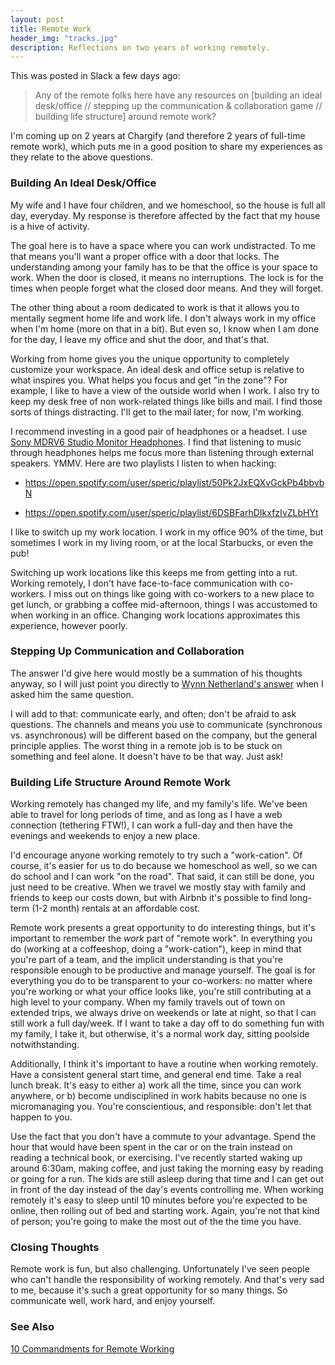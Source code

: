 ```yaml
---
layout: post
title: Remote Work
header_img: "tracks.jpg"
description: Reflections on two years of working remotely.
---
```

<p>This was posted in Slack a few days ago:</p>

<blockquote>
  <p>Any of the remote folks here have any resources on [building an ideal desk/office // stepping up the communication & collaboration game // building life structure] around remote work?</p>
</blockquote>

<p>I'm coming up on 2 years at Chargify (and therefore 2 years of
full-time remote work), which puts me in a good position to share my experiences as they relate to the above questions.</p>

<h3>Building An Ideal Desk/Office</h3>
<p>My wife and I have four children, and we homeschool, so the house is full all day, everyday. My response is therefore affected by the fact that my house is a hive of activity.</p>

<p>The goal here is to have a space where you can work undistracted. To me that means you'll want a proper office with a door that locks. The understanding among your family has to be that the office is your space to work. When the door is closed, it means no interruptions. The lock is for the times when people forget what the closed door means. And they will forget.</p>

<p>The other thing about a room dedicated to work is that it allows you
to mentally segment home life and work life. I don't always work in my
office when I'm home (more on that in a bit). But even so, I know when I
am done for the day, I leave my office and shut the door, and that's
that.</p>

<p>Working from home gives you the unique opportunity to completely
customize your workspace. An ideal desk and office setup is relative to
what inspires you. What helps you focus and get "in the zone"? For
example, I like to have a view of the outside world when I work. I also try to
keep my desk free of non work-related things like bills and
mail. I find those sorts of things distracting. I'll get to the mail later; for now, I'm
working.</p>

<p>I recommend investing in a good pair of headphones or a headset. I use <a
href="http://www.amazon.com/Sony-MDRV6-Studio-Monitor-Headphones/dp/B00001WRSJ">Sony MDRV6 Studio Monitor Headphones</a>. I find that listening to music through headphones helps me focus more than listening through external speakers. YMMV. Here are two playlists I listen to when hacking:</p>
<ul>
  <li><p><a
href="https://open.spotify.com/user/speric/playlist/50Pk2JxEQXvGckPb4bbvbN">https://open.spotify.com/user/speric/playlist/50Pk2JxEQXvGckPb4bbvbN</a></p></li>
  <li><p><a
href="https://open.spotify.com/user/speric/playlist/6DSBFarhDIkxfzIvZLbHYt">https://open.spotify.com/user/speric/playlist/6DSBFarhDIkxfzIvZLbHYt</a></p></li>
</ul>

<p>I like to switch up my work location. I work in my
office 90% of the time, but sometimes I work in my living room, or at the local Starbucks, or even the pub!</p>

<p>Switching up work locations like this keeps me from getting into a
rut. Working remotely, I don't have face-to-face communication with
co-workers. I miss out on things like going with co-workers to a new place to get lunch, or grabbing a coffee mid-afternoon, things I was accustomed to when working in an office. Changing work
locations approximates this experience, however poorly.</p>

<h3>Stepping Up Communication and Collaboration</h3>
<p>The answer I'd give here would mostly be a summation of his thoughts anyway,
so I will just point you directly to <a
href="https://github.com/pengwynn/pingwynn/issues/3">Wynn Netherland's answer</a> when I asked him the
same question.</p>

<p>I will add to that: communicate early, and often; don't be afraid to ask questions. The channels and means you use to communicate (synchronous vs. asynchronous) will be different based on the company, but the general principle applies. The worst thing in a remote job is to be stuck on something and feel alone. It doesn't have to be that way. Just ask!</p>

<h3>Building Life Structure Around Remote Work</h3>
<p>Working remotely has changed my life, and my family's life. We've
been able to travel for long periods of time, and as long as I have a
web connection (tethering FTW!), I can work a full-day and then have the
evenings and weekends to enjoy a new place.</p>

<p>I'd encourage anyone working remotely to try such a "work-cation". Of
course, it's easier for us to do because we homeschool as well, so we
can do school and I can work "on the road". That said, it can still be
done, you just need to be creative. When we travel we mostly stay with
family and friends to keep our costs down, but with Airbnb it's possible
to find long-term (1-2 month) rentals at an affordable cost.</p>

<p>Remote work presents a great opportunity to do interesting things,
but it's important to remember the <i>work</i> part of "remote work". In
everything you do (working at a coffeeshop, doing a "work-cation"), keep
in mind that you're part of a team, and the implicit understanding is
that you're responsible enough to be productive and manage yourself. The
goal is for everything you do to be transparent to your co-workers: no
matter where you're working or what your office looks like, you're still
contributing at a high level to your company. When my family travels out of
town on extended trips, we always drive on weekends or late at night, so
that I can still work a full day/week. If I want to take a day off to
do something fun with my family, I take it, but otherwise, it's a normal
work day, sitting poolside notwithstanding.</p>

<p>Additionally, I think it's important to have a routine when working
remotely. Have a consistent general start time, and general end time. Take a real
lunch break. It's easy to either a) work all the time, since you can
work anywhere, or b) become undisciplined in work habits because no one
is micromanaging you. You're conscientious, and responsible: don't let
that happen to you.</p>

<p>Use the fact that you don't have a commute to your advantage. Spend
the hour that would have been spent in the car or on the train instead on reading a technical
book, or exercising. I've recently started waking up around 6:30am,
making coffee, and just taking the morning easy by reading or going for
a run. The kids are still asleep during that time and I can get out in
front of the day instead of the day's events controlling me. When
working remotely it's easy to sleep until 10 minutes before you're
expected to be online, then rolling out of bed and starting work. Again,
you're not that kind of person; you're going to make the most out of the
the time you have.</p>

<h3>Closing Thoughts</h3>
<p>Remote work is fun, but also challenging. Unfortunately I've seen
people who can't handle the responsibility of working remotely. And
that's very sad to me, because it's such a great opportunity for so many
things. So communicate well, work hard, and enjoy yourself.</p>

<h3>See Also</h3>
<p><a
href="http://cultivatenow.com/10-commandments-for-remote-working/">10 Commandments for Remote Working</a></p>
